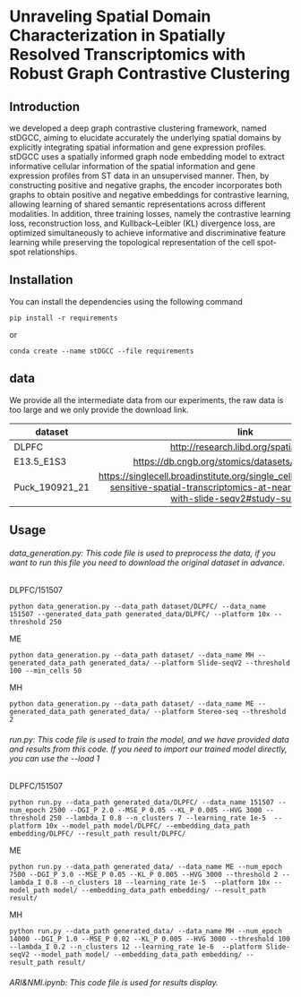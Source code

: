 # Unraveling Spatial Domain Characterization in Spatially Resolved Transcriptomics with Robust Graph Contrastive Clustering

## Introduction

we developed a deep graph contrastive clustering framework, named stDGCC, aiming to elucidate accurately the underlying spatial domains by explicitly integrating spatial information and gene expression profiles. stDGCC uses a spatially informed graph node embedding model to extract informative cellular information of the spatial information and gene expression profiles from ST data in an unsupervised manner. Then, by constructing positive and negative graphs, the encoder incorporates both graphs to obtain positive and negative embeddings for contrastive learning, allowing learning of shared semantic representations across different modalities. In addition, three training losses, namely the contrastive learning loss, reconstruction loss, and Kullback–Leibler (KL) divergence loss, are optimized simultaneously to achieve informative and discriminative feature learning while preserving the topological representation of the cell spot-spot relationships.

## Installation

You can install the dependencies using the following command

```
pip install -r requirements
```

or

```
conda create --name stDGCC --file requirements
```

## data

We provide all the intermediate data from our experiments, the raw data is too large and we only provide the download link.

| dataset        |                             link                             |
| -------------- | :----------------------------------------------------------: |
| DLPFC          |            http://research.libd.org/spatialLIBD/             |
| E13.5_E1S3     |       https://db.cngb.org/stomics/datasets/STDS0000058       |
| Puck_190921_21 | https://singlecell.broadinstitute.org/single_cell/study/SCP815/highly-sensitive-spatial-transcriptomics-at-near-cellular-resolution-with-slide-seqv2#study-summary |

## Usage

###### data_generation.py: This code file is used to preprocess the data, if you want to run this file you need to download the original dataset in advance.

DLPFC/151507

```
python data_generation.py --data_path dataset/DLPFC/ --data_name 151507 --generated_data_path generated_data/DLPFC/ --platform 10x --threshold 250
```

ME

```
python data_generation.py --data_path dataset/ --data_name MH --generated_data_path generated_data/ --platform Slide-seqV2 --threshold 100 --min_cells 50
```

MH

```
python data_generation.py --data_path dataset/ --data_name ME --generated_data_path generated_data/ --platform Stereo-seq --threshold 2
```

###### run.py: This code file is used to train the model, and we have provided data and results from this code. If you need to import our trained model directly, you can use the --load 1

DLPFC/151507

```
python run.py --data_path generated_data/DLPFC/ --data_name 151507 --num_epoch 2500 --DGI_P 2.0 --MSE_P 0.05 --KL_P 0.005 --HVG 3000 --threshold 250 --lambda_I 0.8 --n_clusters 7 --learning_rate 1e-5  --platform 10x --model_path model/DLPFC/ --embedding_data_path embedding/DLPFC/ --result_path result/DLPFC/
```

ME

```
python run.py --data_path generated_data/ --data_name ME --num_epoch 7500 --DGI_P 3.0 --MSE_P 0.05 --KL_P 0.005 --HVG 3000 --threshold 2 --lambda_I 0.8 --n_clusters 18 --learning_rate 1e-5  --platform 10x --model_path model/ --embedding_data_path embedding/ --result_path result/ 
```

MH

```
python run.py --data_path generated_data/ --data_name MH --num_epoch 14000 --DGI_P 1.0 --MSE_P 0.02 --KL_P 0.005 --HVG 3000 --threshold 100 --lambda_I 0.2 --n_clusters 12 --learning_rate 1e-6  --platform Slide-seqV2 --model_path model/ --embedding_data_path embedding/ --result_path result/
```

###### ARI&NMI.ipynb: This code file is used for results display.
